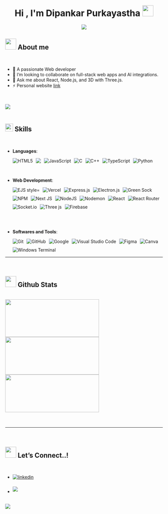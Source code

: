   <h1 align="center"><b>Hi , I'm Dipankar Purkayastha </b><img src="https://media.giphy.com/media/hvRJCLFzcasrR4ia7z/giphy.gif" width="35"></h1>
<!--  -->
<p align="center">
  <a href="https://github.com/DenverCoder1/readme-typing-svg"><img src="https://readme-typing-svg.herokuapp.com?font=Time+New+Roman&amp;color=cyan&amp;size=30&amp;center=true&amp;vCenter=true&amp;width=600&amp;height=40&amp;lines=Web+Developer,;Computer+Science+Graduate,;Active+Learner/Researcher,;Love+to+learn+new+stuffs.."></a>
</p>
<h2 id="-about-me"><img src="https://media3.giphy.com/media/v1.Y2lkPTc5MGI3NjExYnhmbXRuZG93bXlwZGJvY2thbmtraW45emJla2J3MnN5b2pidmd4OSZlcD12MV9pbnRlcm5hbF9naWZfYnlfaWQmY3Q9cw/JBSQu6cuMoBZMC6daR/giphy.gif" width="35"> <strong>About me</strong></h2>
<br>
<ul>
<li>🔭 A passionate Web developer</li>
<li>👯 I’m looking to collaborate on full-stack web apps and AI integrations.</li>
<li>💬 Ask me about React, Node.js, and 3D with Three.js.</li>
<li>⚡ Personal website <a href="https://dipankarpurkayastha.vercel.app/" target="_blank">link</a></li>
</ul>
<p><br></p>
<p><img src="https://user-images.githubusercontent.com/73097560/115834477-dbab4500-a447-11eb-908a-139a6edaec5c.gif"><br><br></p>
<h2 id="-skills"><img src="https://media2.giphy.com/media/QssGEmpkyEOhBCb7e1/giphy.gif?cid=ecf05e47a0n3gi1bfqntqmob8g9aid1oyj2wr3ds3mg700bl&amp;rid=giphy.gif" width="25"><b> Skills</b></h2>
<br>
<p align="center">
</p><ul>
<li>
<p><strong>Languages</strong>:</p>
<div style="display: flex; flex-wrap: wrap; gap: 10px;"><img src="https://img.shields.io/badge/html5-%23E34F26.svg?style=for-the-badge&amp;logo=html5&amp;logoColor=white" alt="HTML5">
<img src=" https://img.shields.io/badge/css3-%231572B6.svg?style=for-the-badge&amp;logo=css3&amp;logoColor=white">
<img src="https://img.shields.io/badge/javascript-%23323330.svg?style=for-the-badge&amp;logo=javascript&amp;logoColor=%23F7DF1E" alt="JavaScript">
<img src="https://img.shields.io/badge/c-%2300599C.svg?style=for-the-badge&amp;logo=c&amp;logoColor=white" alt="C">
<img src="https://img.shields.io/badge/c++-%2300599C.svg?style=for-the-badge&amp;logo=c%2B%2B&amp;logoColor=white" alt="C++">
<img src="https://img.shields.io/badge/typescript-%23007ACC.svg?style=for-the-badge&amp;logo=typescript&amp;logoColor=white" alt="TypeScript">
<img src="https://img.shields.io/badge/python-3670A0?style=for-the-badge&amp;logo=python&amp;logoColor=ffdd54" alt="Python"></div>
</li>
</ul>
<br>   
<ul>
<li>
<p><strong>Web Development</strong>:</p>
<div style="display: flex; flex-wrap: wrap; gap: 10px;">
<img src="https://img.shields.io/badge/ejs-%23B4CA65.svg?style=for-the-badge&amp;logo=ejs&amp;logoColor=black" alt="EJS style=" margin:="" 10px;""="">
<img src="https://img.shields.io/badge/vercel-%23000000.svg?style=for-the-badge&amp;logo=vercel&amp;logoColor=white" alt="Vercel">
<img src="https://img.shields.io/badge/express.js-%23404d59.svg?style=for-the-badge&amp;logo=express&amp;logoColor=%2361DAFB" alt="Express.js">
<img src="https://img.shields.io/badge/Electron-191970?style=for-the-badge&amp;logo=Electron&amp;logoColor=white" alt="Electron.js">
<img src="https://img.shields.io/badge/green%20sock-88CE02?style=for-the-badge&amp;logo=greensock&amp;logoColor=white" alt="Green Sock">
<img src="https://img.shields.io/badge/NPM-%23CB3837.svg?style=for-the-badge&amp;logo=npm&amp;logoColor=white" alt="NPM">
<img src="https://img.shields.io/badge/Next-black?style=for-the-badge&amp;logo=next.js&amp;logoColor=white" alt="Next JS">
<img src="https://img.shields.io/badge/node.js-6DA55F?style=for-the-badge&amp;logo=node.js&amp;logoColor=white" alt="NodeJS">
<img src="https://img.shields.io/badge/NODEMON-%23323330.svg?style=for-the-badge&amp;logo=nodemon&amp;logoColor=%BBDEAD" alt="Nodemon">
<img src="https://img.shields.io/badge/react-%2320232a.svg?style=for-the-badge&amp;logo=react&amp;logoColor=%2361DAFB" alt="React">
<img src="https://img.shields.io/badge/React_Router-CA4245?style=for-the-badge&amp;logo=react-router&amp;logoColor=white" alt="React Router">
<img src="https://img.shields.io/badge/Socket.io-black?style=for-the-badge&amp;logo=socket.io&amp;badgeColor=010101" alt="Socket.io">
<img src="https://img.shields.io/badge/threejs-black?style=for-the-badge&amp;logo=three.js&amp;logoColor=white" alt="Three js">
<img src="https://img.shields.io/badge/firebase-a08021?style=for-the-badge&amp;logo=firebase&amp;logoColor=ffcd34" alt="Firebase"></div>
</li>
</ul>
<br>
<br>
<ul>
<li>
<p><strong>Softwares and Tools</strong>:</p>
<div style="display: flex; flex-wrap: wrap; gap: 10px;"><img src="https://img.shields.io/badge/git-%23F05033.svg?style=for-the-badge&amp;logo=git&amp;logoColor=white" alt="Git">
<img src="https://img.shields.io/badge/github-%23121011.svg?style=for-the-badge&amp;logo=github&amp;logoColor=white" alt="GitHub">
<img src="https://img.shields.io/badge/google-%234285F4.svg?style=for-the-badge&amp;logo=google&amp;logoColor=white" alt="Google">
<img src="https://img.shields.io/badge/Visual%20Studio%20Code-0078d7.svg?style=for-the-badge&amp;logo=visual-studio-code&amp;logoColor=white" alt="Visual Studio Code">
<img src="https://img.shields.io/badge/figma-%23F24E1E.svg?style=for-the-badge&amp;logo=figma&amp;logoColor=white" alt="Figma">
<img src="https://img.shields.io/badge/Canva-%2300C4CC.svg?style=for-the-badge&amp;logo=Canva&amp;logoColor=white" alt="Canva">
<img src="https://img.shields.io/badge/Windows%20Terminal-%234D4D4D.svg?style=for-the-badge&amp;logo=windows-terminal&amp;logoColor=white" alt="Windows Terminal"></div>
</li>
</ul>
<p></p>
<hr>
<br>
<h2 id="-github-stats"><img src="https://media.giphy.com/media/iY8CRBdQXODJSCERIr/giphy.gif" width="35"><b> Github Stats </b></h2>
<br>
<div style="display:flex; flex-wrap: wrap; gap: 20px">
<a href="https://github.com/aimless-coder/">
  <img src="https://github-readme-stats.vercel.app/api/top-langs/?username=aimless-coder&amp;theme=radical&amp;hide_border=false&amp;include_all_commits=false&amp;count_private=false&amp;layout=compact" height="120" width="300">
<img src="https://github-readme-streak-stats.herokuapp.com/?user=aimless-coder&amp;theme=radical&amp;hide_border=false" height="120" width="300">
  <img src="https://github-readme-stats.vercel.app/api?username=aimless-coder&amp;theme=radical&amp;hide_border=false&amp;include_all_commits=false&amp;count_private=false" height="120" width="300">

</a>
</div>
<br>
<br>
<hr>
<br>
<h2 id="-lets-connect"><img src="https://media1.giphy.com/media/v1.Y2lkPTc5MGI3NjExdzdnN3hxcnA0Z3Jsd3dvNXNvNWRoeDRvZDRhb3psa2dlYTdiajl1bSZlcD12MV9pbnRlcm5hbF9naWZfYnlfaWQmY3Q9cw/se6QSoA9i3SnuqOBrm/giphy.gif" width="35"><b> Let’s Connect..!</b></h2>
<br>
<div align="left">
<ul>
<li>
<a href="www.linkedin.com/in/dipankarpurkayastha" target="_blank">
<img src="https://img.shields.io/badge/linkedin:  dipankarpurkayastha-%2300acee.svg?color=405DE6&amp;style=for-the-badge&amp;logo=linkedin&amp;logoColor=white" alt="linkedin" style="margin-bottom: 5px;">
</a>
</li>
<br>
<li>
<a href="mailto:dipankarpurkayastha1@gmail.com" target="_blank">
<img src="https://img.shields.io/badge/gmail:  dipankarpurkayastha1-%23EA4335.svg?style=for-the-badge&amp;logo=gmail&amp;logoColor=white" t="mail" style="margin-bottom: 5px;">
</a>
</li>
</ul>
</div>
<br>
<img src="https://user-images.githubusercontent.com/73097560/115834477-dbab4500-a447-11eb-908a-139a6edaec5c.gif">
<br>
